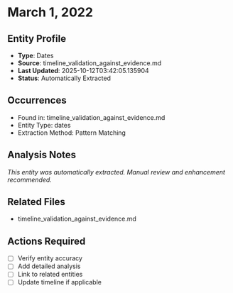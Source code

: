 # March 1, 2022

## Entity Profile
- **Type**: Dates
- **Source**: timeline_validation_against_evidence.md
- **Last Updated**: 2025-10-12T03:42:05.135904
- **Status**: Automatically Extracted

## Occurrences
- Found in: timeline_validation_against_evidence.md
- Entity Type: dates
- Extraction Method: Pattern Matching

## Analysis Notes
*This entity was automatically extracted. Manual review and enhancement recommended.*

## Related Files
- timeline_validation_against_evidence.md

## Actions Required
- [ ] Verify entity accuracy
- [ ] Add detailed analysis
- [ ] Link to related entities
- [ ] Update timeline if applicable
